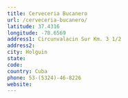 ```yaml
---
title: Cerveceria Bucanero
url: /cerveceria-bucanero/
latitude: 37.4316
longitude: -78.6569
address1: Circunvalacin Sur Km. 3 1/2
address2: 
city: Holguin
state: 
code: 
country: Cuba
phone: 53-(5324)-46-8226
website: 
---
```


